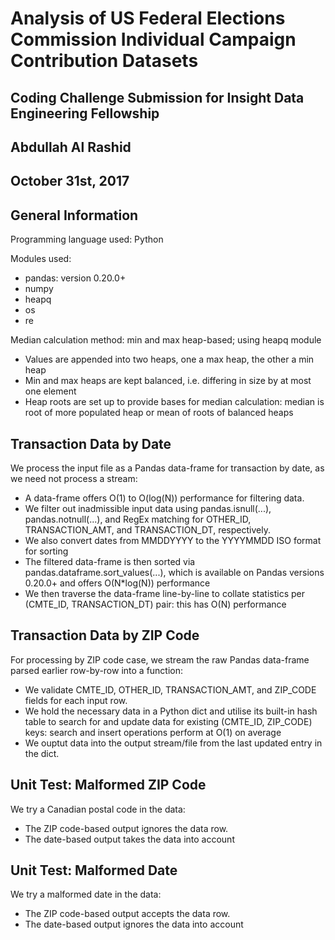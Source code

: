 
#	Analysis of US Federal Elections Commission Individual Campaign Contribution Datasets

##		Coding Challenge Submission for Insight Data Engineering Fellowship


	
##					Abdullah Al Rashid


##					October 31st, 2017



## General Information

Programming language used: Python

Modules used:
* pandas: version 0.20.0+
* numpy
* heapq
* os
* re

Median calculation method: min and max heap-based; using heapq module
* Values are appended into two heaps, one a max heap, the other a min heap
* Min and max heaps are kept balanced, i.e. differing in size by at most one element
* Heap roots are set up to provide bases for median calculation: median is root of more populated heap or mean of roots of balanced heaps


## Transaction Data by Date


We process the input file as a Pandas data-frame for transaction by date, as we need not process a stream:
* A data-frame offers O(1) to O(log(N)) performance for filtering data.
* We filter out inadmissible input data using pandas.isnull(...), pandas.notnull(...), and RegEx matching for OTHER_ID, TRANSACTION_AMT, and TRANSACTION_DT, respectively.
* We also convert dates from MMDDYYYY to the YYYYMMDD ISO format for sorting
* The filtered data-frame is then sorted via pandas.dataframe.sort_values(...), which is available on Pandas versions 0.20.0+ and offers O(N*log(N)) performance
* We then traverse the data-frame line-by-line to collate statistics per (CMTE_ID, TRANSACTION_DT) pair: this has O(N) performance



## Transaction Data by ZIP Code

For processing by ZIP code case, we stream the raw Pandas data-frame parsed earlier row-by-row into a function:
* We validate CMTE_ID, OTHER_ID, TRANSACTION_AMT, and ZIP_CODE fields for each input row.
* We hold the necessary data in a Python dict and utilise its built-in hash table to search for and update data for existing (CMTE_ID, ZIP_CODE) keys: search and insert operations perform at O(1) on average
* We ouptut data into the output stream/file from the last updated entry in the dict.



## Unit Test: Malformed ZIP Code

We try a Canadian postal code in the data:
* The ZIP code-based output ignores the data row.
* The date-based output takes the data into account


## Unit Test: Malformed Date

We try a malformed date in the data:
* The ZIP code-based output accepts the data row.
* The date-based output ignores the data into account
